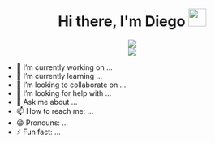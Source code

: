<div align="center">
  <h1 align="center"><b>Hi there, I'm Diego </b><img src="https://media.giphy.com/media/hvRJCLFzcasrR4ia7z/giphy.gif" width="35"></h1>
</div>


<div align="center">
  <a href="https://www.linkedin.com/in/juan-diego-hernandez-camacho-5176022aa/">
  <img src="https://readme-typing-svg.demolab.com?font=Fira+Code&pause=1000&center=true&vCenter=true&width=435&lines=%7C+Data+Scientist+%7C;%7C+Data+Engineer+%7C;%7C+Data+Analyst+%7C" />
</a>
</div>

<div align="center">
  <img src="https://imgur.com/eEvKPhf.png">
</div>



- 🔭 I’m currently working on ...
- 🌱 I’m currently learning ...
- 👯 I’m looking to collaborate on ...
- 🤔 I’m looking for help with ...
- 💬 Ask me about ...
- 📫 How to reach me: ...
- 😄 Pronouns: ...
- ⚡ Fun fact: ...


